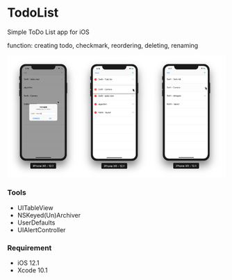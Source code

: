 # TodoList
Simple ToDo List app for iOS

function: creating todo, checkmark, reordering, deleting, renaming

<img src="https://github.com/khhk10/TodoList/blob/master/images/todolist.jpg" width="700">

### Tools
- UITableView
- NSKeyed(Un)Archiver
- UserDefaults
- UIAlertController

### Requirement
- iOS 12.1
- Xcode 10.1
